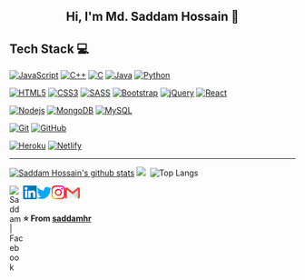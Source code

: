 <h2 align="center"> Hi, I'm Md. Saddam Hossain 👋 <br/> </h2>


<!-- <p align="center"> <samp>Hi, My name is Piyush Bajaj. I am a Computer Science B.Tech college student. I want to be at the bleeding edge of technology. 📚📈🔬, and I'm also a competitive programmer 🤩 🎈. In my repos you'll find projects created using  -->
  
  
## Tech Stack :computer:

[![JavaScript](https://img.shields.io/badge/-JavaScript,ES6-black?style=flat-square&logo=javascript&link=https://github.com/saddamhr/)](https://github.com/saddamhr/)
[![C++](https://img.shields.io/badge/-C++-00599C?style=flat-square&logo=c++&link=https://github.com/saddamhr/)](https://github.com/saddamhr/)
[![C](https://img.shields.io/badge/-A8B9CC?style=flat-square&logo=c&logoColor=white&link=https://github.com/saddamhr/)](https://github.com/saddamhr/)
[![Java](https://img.shields.io/badge/-Java-red?style=flat-square&logo=java&link=https://github.com/saddamhr/)](https://github.com/saddamhr/)
[![Python](https://img.shields.io/badge/-Python-563D7C?style=flat-square&logo=python&link=https://github.com/saddamhr/)](https://github.com/saddamhr/)

<!-- <br> -->

[![HTML5](https://img.shields.io/badge/-HTML5-E34F26?style=flat-square&logo=html5&logoColor=white&link=https://github.com/saddamhr/)](https://github.com/saddamhr/)
[![CSS3](https://img.shields.io/badge/-CSS3-1572B6?style=flat-square&logo=css3&link=https://github.com/saddamhr/)](https://github.com/saddamhr/)
[![SASS](https://img.shields.io/badge/-SASS-1572B6?style=flat-square&logo=sass&link=https://github.com/saddamhr/)](https://github.com/saddamhr/)
[![Bootstrap](https://img.shields.io/badge/-Bootstrap-563D7C?style=flat-square&logo=bootstrap&link=https://github.com/saddamhr/)](https://github.com/saddamhr/)
[![jQuery](https://img.shields.io/badge/-jQuery-black?style=flat-square&logo=jquery&link=https://github.com/saddamhr/)](https://github.com/saddamhr/)
[![React](https://img.shields.io/badge/-React-black?style=flat-square&logo=react&link=https://github.com/saddamhr/)](https://github.com/saddamhr/)

[![Nodejs](https://img.shields.io/badge/-Nodejs-black?style=flat-square&logo=Node.js&link=https://github.com/saddamhr/)](https://github.com/saddamhr/)
[![MongoDB](https://img.shields.io/badge/-MongoDB-black?style=flat-square&logo=mongodb&link=https://github.com/saddamhr/)](https://github.com/saddamhr/)
[![MySQL](https://img.shields.io/badge/-MySQL-black?style=flat-square&logo=mysql&link=https://github.com/saddamhr/)](https://github.com/saddamhr/)

[![Git](https://img.shields.io/badge/-Git-black?style=flat-square&logo=git&link=https://github.com/saddamhr/)](https://github.com/saddamhr/)
[![GitHub](https://img.shields.io/badge/-GitHub-181717?style=flat-square&logo=github&link=https://github.com/saddamhr/)](https://github.com/saddamhr/)

[![Heroku](https://img.shields.io/badge/-Heroku-430098?style=flat-square&logo=heroku&link=https://github.com/saddamhr/)](https://github.com/saddamhr/)
[![Netlify](https://img.shields.io/badge/-Netlify-black?style=flat-square&logo=netlify&link=https://github.com/saddamhr/)](https://github.com/saddamhr/)

____



[![Saddam Hossain's github stats](https://github-readme-stats.vercel.app/api?username=saddamhr&show_icons=true&title_color=fff&icon_color=79ff97&text_color=9f9f9f&bg_color=151515)](https://github.com/saddamhr)
![](https://leetcard.jacoblin.cool/saddamhr?theme=dark)
&nbsp;![Top Langs](https://github-readme-stats.anuraghazra1.vercel.app/api/top-langs/?username=saddamhr&layout=compact&theme=radical)

  <a href="https://www.facebook.com/s.rakib65/">
    <img align="left" alt="Saddam | Facebook" width="24px" src="https://globalbrandeshop.com/assets/social-icons/facebook.png" />
  </a>
  <a href="https://www.linkedin.com/in/saddamhr/">
    <img align="left" alt="Saddam | Linkedin" width="24px" src="https://github.com/hargun79/hargun79/blob/master/Assets/Linkedin.svg" />
  </a>
  <a href="https://twitter.com/saddam_rakib">
    <img align="left" alt="Saddam | Twitter" width="26px" src="https://github.com/hargun79/hargun79/blob/master/Assets/Twitter.svg" />
  </a>
  <a href="https://www.instagram.com/s.rakib04/">
    <img align="left" alt="Saddam | Instagram" width="24px" src="https://github.com/hargun79/hargun79/blob/master/Assets/Instagram.svg" />
  </a>
  <a href="mailto:saddambubt65@gmail.com">
    <img align="left" alt="Saddam | Gmail" width="26px" src="https://github.com/hargun79/hargun79/blob/master/Assets/Gmail.svg" />
  </a>

<br><br>

**⭐️ From [saddamhr](https://github.com/saddamhr)**
